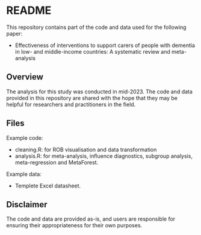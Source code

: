 # README

This repository contains part of the code and data used for the following paper:

- Effectiveness of interventions to support carers of people with dementia in low- and middle-income countries: A systematic review and meta-analysis

## Overview

The analysis for this study was conducted in mid-2023. The code and data provided in this repository are shared with the hope that they may be helpful for researchers and practitioners in the field. 

## Files

Example code:
- cleaning.R: for ROB visualisation and data transformation
- analysis.R: for meta-analysis, influence diagnostics, subgroup analysis, meta-regression and MetaForest.

Example data:
- Templete Excel datasheet.

## Disclaimer

The code and data are provided as-is, and users are responsible for ensuring their appropriateness for their own purposes.
